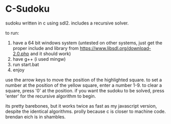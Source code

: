 # C-Sudoku
sudoku written in c using sdl2. includes a recursive solver.

to run:
  1) have a 64 bit windows system (untested on other systems, just get the proper include and library 
     from https://www.libsdl.org/download-2.0.php and it should work)
  2) have g++ (i used mingw)
  3) run start.bat
  4) enjoy

use the arrow keys to move the position of the highlighted square.
to set a number at the position of the yellow square, enter a number 1-9. 
to clear a square, press '0' at the position.
if you want the sudoku to be solved, press 'enter' for the recursive algorithm to begin.

its pretty barebones, but it works twice as fast as my javascript version, despite the identical algorithms. 
prolly because c is closer to machine code. brendan eich is in shambles.
